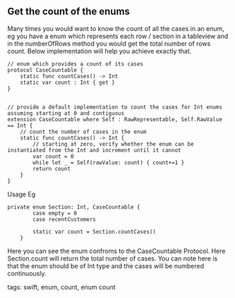 ## Get the count of the enums

Many times you would want to know the count of all the cases in an enum, eg you have a enum which represents each row / section in a tableview and in the numberOfRows method you would get the total number of rows count. 
Below implementation will help you achieve exactly that.


```
// enum which provides a count of its cases
protocol CaseCountable {
    static func countCases() -> Int
    static var count : Int { get }
}


// provide a default implementation to count the cases for Int enums assuming starting at 0 and contiguous
extension CaseCountable where Self : RawRepresentable, Self.RawValue == Int {
    // count the number of cases in the enum
    static func countCases() -> Int {
        // starting at zero, verify whether the enum can be instantiated from the Int and increment until it cannot
        var count = 0
        while let _ = Self(rawValue: count) { count+=1 }
        return count
    }
}
```

Usage Eg

```
private enum Section: Int, CaseCountable {
        case empty = 0
        case recentCustomers
        
        static var count = Section.countCases()
    }
```

Here you can see the enum confroms to the CaseCountable Protocol. Here Section.count will return the total number of cases. 
You can note here is that the enum should be of Int type and the cases will be numbered continuously.

tags: swift, enum, count, enum count
